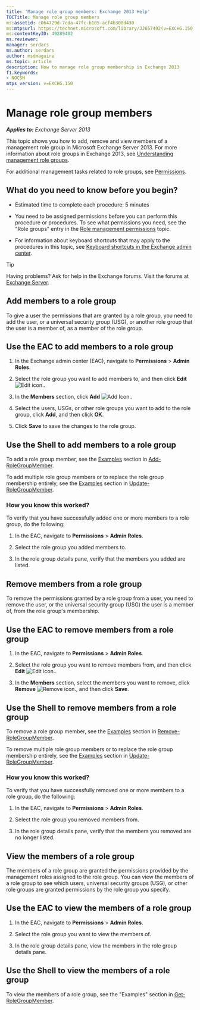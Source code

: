 ```yaml
---
title: 'Manage role group members: Exchange 2013 Help'
TOCTitle: Manage role group members
ms:assetid: c064729d-7cda-47fc-b105-acf4b300d430
ms:mtpsurl: https://technet.microsoft.com/library/JJ657492(v=EXCHG.150)
ms:contentKeyID: 49289402
ms.reviewer: 
manager: serdars
ms.author: serdars
author: msdmaguire
ms.topic: article
description: How to manage role group membership in Exchange 2013
f1.keywords:
- NOCSH
mtps_version: v=EXCHG.150
---
```


# Manage role group members

_**Applies to:** Exchange Server 2013_

This topic shows you how to add, remove and view members of a management role group in Microsoft Exchange Server 2013. For more information about role groups in Exchange 2013, see [Understanding management role groups](understanding-management-role-groups-exchange-2013-help.md).

For additional management tasks related to role groups, see [Permissions](permissions-exchange-2013-help.md).

## What do you need to know before you begin?

- Estimated time to complete each procedure: 5 minutes

- You need to be assigned permissions before you can perform this procedure or procedures. To see what permissions you need, see the "Role groups" entry in the [Role management permissions](role-management-permissions-exchange-2013-help.md) topic.

- For information about keyboard shortcuts that may apply to the procedures in this topic, see [Keyboard shortcuts in the Exchange admin center](keyboard-shortcuts-in-the-exchange-admin-center-2013-help.md).

> [!TIP]
> Having problems? Ask for help in the Exchange forums. Visit the forums at [Exchange Server](https://social.technet.microsoft.com/forums/office/home?category=exchangeserver).

## Add members to a role group

To give a user the permissions that are granted by a role group, you need to add the user, or a universal security group (USG), or another role group that the user is a member of, as a member of the role group.

## Use the EAC to add members to a role group

1. In the Exchange admin center (EAC), navigate to **Permissions** \> **Admin Roles**.

2. Select the role group you want to add members to, and then click **Edit** ![Edit icon.](images/JJ218640.6f53ccb2-1f13-4c02-bea0-30690e6ea71d(EXCHG.150).gif "Edit icon").

3. In the **Members** section, click **Add** ![Add Icon.](images/JJ218640.c1e75329-d6d7-4073-a27d-498590bbb558(EXCHG.150).gif "Add Icon").

4. Select the users, USGs, or other role groups you want to add to the role group, click **Add**, and then click **OK**.

5. Click **Save** to save the changes to the role group.

## Use the Shell to add members to a role group

To add a role group member, see the [Examples](/powershell/module/exchange/Add-RoleGroupMember#examples) section in [Add-RoleGroupMember](/powershell/module/exchange/Add-RoleGroupMember).

To add multiple role group members or to replace the role group membership entirely, see the [Examples](/powershell/module/exchange/Update-RoleGroupMember#examples) section in [Update-RoleGroupMember](/powershell/module/exchange/Update-RoleGroupMember).

### How you know this worked?

To verify that you have successfully added one or more members to a role group, do the following:

1. In the EAC, navigate to **Permissions** \> **Admin Roles**.

2. Select the role group you added members to.

3. In the role group details pane, verify that the members you added are listed.

## Remove members from a role group

To remove the permissions granted by a role group from a user, you need to remove the user, or the universal security group (USG) the user is a member of, from the role group's membership.

## Use the EAC to remove members from a role group

1. In the EAC, navigate to **Permissions** \> **Admin Roles**.

2. Select the role group you want to remove members from, and then click **Edit** ![Edit icon.](images/JJ218640.6f53ccb2-1f13-4c02-bea0-30690e6ea71d(EXCHG.150).gif "Edit icon").

3. In the **Members** section, select the members you want to remove, click **Remove** ![Remove icon.](images/Dd362328.479b6ced-8d64-4277-a725-f17fea202b28(EXCHG.150).gif "Remove icon"), and then click **Save**.

## Use the Shell to remove members from a role group

To remove a role group member, see the [Examples](/powershell/module/exchange/Remove-RoleGroupMember#examples) section in [Remove-RoleGroupMember](/powershell/module/exchange/Remove-RoleGroupMember).

To remove multiple role group members or to replace the role group membership entirely, see the [Examples](/powershell/module/exchange/Update-RoleGroupMember#examples) section in [Update-RoleGroupMember](/powershell/module/exchange/Update-RoleGroupMember).

### How you know this worked?

To verify that you have successfully removed one or more members to a role group, do the following:

1. In the EAC, navigate to **Permissions** \> **Admin Roles**.

2. Select the role group you removed members from.

3. In the role group details pane, verify that the members you removed are no longer listed.

## View the members of a role group

The members of a role group are granted the permissions provided by the management roles assigned to the role group. You can view the members of a role group to see which users, universal security groups (USG), or other role groups are granted permissions by the role group you specify.

## Use the EAC to view the members of a role group

1. In the EAC, navigate to **Permissions** \> **Admin Roles**.

2. Select the role group you want to view the members of.

3. In the role group details pane, view the members in the role group details pane.

## Use the Shell to view the members of a role group

To view the members of a role group, see the "Examples" section in [Get-RoleGroupMember](/powershell/module/exchange/Get-RoleGroupMember).
